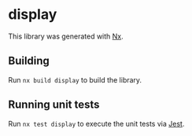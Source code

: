 # display

This library was generated with [Nx](https://nx.dev).

## Building

Run `nx build display` to build the library.

## Running unit tests

Run `nx test display` to execute the unit tests via [Jest](https://jestjs.io).
